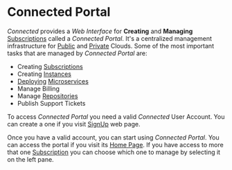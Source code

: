 # Connected Portal

*Connected* provides a *Web Interface* for **Creating** and **Managing** [Subscriptions](Subscription.md) called a *Connected Portal*. It's a centralized management infrastructure for [Public](PublicCloud.md) and [Private](PrivateCloud.md) Clouds. Some of the most important tasks that are managed by *Connected Portal* are:

- Creating [Subscriptions](Subscription.md)
- Creating [Instances](Instance.md)
- [Deploying](../Deployment/Repositories.md) [Microservices](../Microservices/README.md)
- Manage Billing
- Manage [Repositories](../Deployment/Repositories.md)
- Publish Support Tickets

To access *Connected Portal* you need a valid *Connected* User Account. You can create a one if you visit [SignUp](https://connected.tompit.com/signup) web page. 

Once you have a valid account, you can start using *Connected Portal*. You can access the portal if you visit its [Home Page](https://connected.tompit.com/subscription). If you have access to more that one [Subscription](Subscription.md) you can choose which one to manage by selecting it on the left pane.